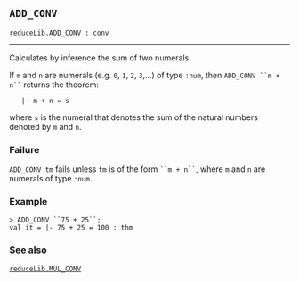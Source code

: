 ## `ADD_CONV`

``` hol4
reduceLib.ADD_CONV : conv
```

------------------------------------------------------------------------

Calculates by inference the sum of two numerals.

If `m` and `n` are numerals (e.g. `0`, `1`, `2`, `3`,...) of type
`:num`, then ``` ADD_CONV ``m + n`` ``` returns the theorem:

``` hol4
   |- m + n = s
```

where `s` is the numeral that denotes the sum of the natural numbers
denoted by `m` and `n`.

### Failure

`ADD_CONV tm` fails unless `tm` is of the form ``` ``m + n`` ```, where
`m` and `n` are numerals of type `:num`.

### Example

``` hol4
> ADD_CONV ``75 + 25``;
val it = |- 75 + 25 = 100 : thm
```

### See also

[`reduceLib.MUL_CONV`](#reduceLib.MUL_CONV)
